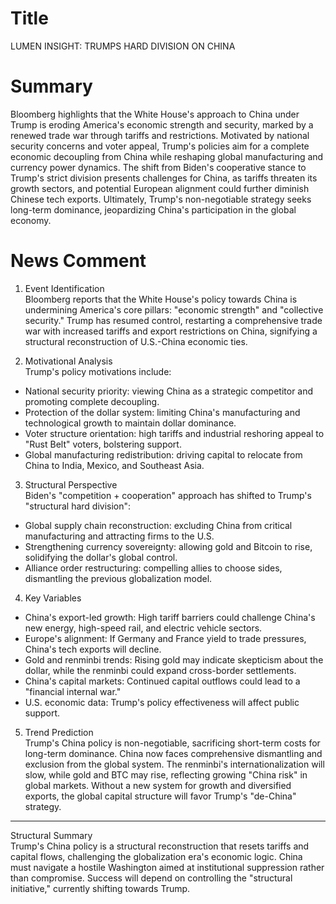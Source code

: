 # Title
LUMEN INSIGHT: TRUMPS HARD DIVISION ON CHINA

# Summary
Bloomberg highlights that the White House's approach to China under Trump is eroding America's economic strength and security, marked by a renewed trade war through tariffs and restrictions. Motivated by national security concerns and voter appeal, Trump's policies aim for a complete economic decoupling from China while reshaping global manufacturing and currency power dynamics. The shift from Biden's cooperative stance to Trump's strict division presents challenges for China, as tariffs threaten its growth sectors, and potential European alignment could further diminish Chinese tech exports. Ultimately, Trump's non-negotiable strategy seeks long-term dominance, jeopardizing China's participation in the global economy.

# News Comment
1. Event Identification  
Bloomberg reports that the White House's policy towards China is undermining America's core pillars: "economic strength" and "collective security." Trump has resumed control, restarting a comprehensive trade war with increased tariffs and export restrictions on China, signifying a structural reconstruction of U.S.-China economic ties.

2. Motivational Analysis  
Trump's policy motivations include:

- National security priority: viewing China as a strategic competitor and promoting complete decoupling.  
- Protection of the dollar system: limiting China's manufacturing and technological growth to maintain dollar dominance.  
- Voter structure orientation: high tariffs and industrial reshoring appeal to "Rust Belt" voters, bolstering support.  
- Global manufacturing redistribution: driving capital to relocate from China to India, Mexico, and Southeast Asia.

3. Structural Perspective  
Biden's "competition + cooperation" approach has shifted to Trump's "structural hard division":

- Global supply chain reconstruction: excluding China from critical manufacturing and attracting firms to the U.S.  
- Strengthening currency sovereignty: allowing gold and Bitcoin to rise, solidifying the dollar's global control.  
- Alliance order restructuring: compelling allies to choose sides, dismantling the previous globalization model.

4. Key Variables  

- China's export-led growth: High tariff barriers could challenge China's new energy, high-speed rail, and electric vehicle sectors.  
- Europe's alignment: If Germany and France yield to trade pressures, China's tech exports will decline.  
- Gold and renminbi trends: Rising gold may indicate skepticism about the dollar, while the renminbi could expand cross-border settlements.  
- China's capital markets: Continued capital outflows could lead to a "financial internal war."  
- U.S. economic data: Trump's policy effectiveness will affect public support.

5. Trend Prediction  
Trump's China policy is non-negotiable, sacrificing short-term costs for long-term dominance. China now faces comprehensive dismantling and exclusion from the global system. The renminbi's internationalization will slow, while gold and BTC may rise, reflecting growing "China risk" in global markets. Without a new system for growth and diversified exports, the global capital structure will favor Trump's "de-China" strategy.

---

Structural Summary  
Trump's China policy is a structural reconstruction that resets tariffs and capital flows, challenging the globalization era's economic logic. China must navigate a hostile Washington aimed at institutional suppression rather than compromise. Success will depend on controlling the "structural initiative," currently shifting towards Trump.
